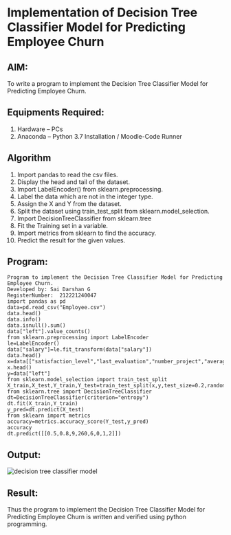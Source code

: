# Implementation of Decision Tree Classifier Model for Predicting Employee Churn
## AIM:
To write a program to implement the Decision Tree Classifier Model for Predicting Employee Churn.
## Equipments Required:
1. Hardware – PCs
2. Anaconda – Python 3.7 Installation / Moodle-Code Runner
## Algorithm
1. Import pandas to read the csv files.
2. Display the head and tail of the dataset.
3. Import LabelEncoder() from sklearn.preprocessing.
4. Label the data which are not in the integer type. 
5. Assign the X and Y from the dataset.
6. Split the dataset using train_test_split from sklearn.model_selection.
7. Import DecisionTreeClassifier from sklearn.tree
8. Fit the Training set in a variable.
9. Import metrics from sklearn to find the accuracy.
10. Predict the result for the given values.
## Program:
```
Program to implement the Decision Tree Classifier Model for Predicting Employee Churn.
Developed by: Sai Darshan G
RegisterNumber:  212221240047
import pandas as pd
data=pd.read_csv("Employee.csv")
data.head()
data.info()
data.isnull().sum()
data["left"].value_counts()
from sklearn.preprocessing import LabelEncoder
le=LabelEncoder()
data["salary"]=le.fit_transform(data["salary"])
data.head()
x=data[["satisfaction_level","last_evaluation","number_project","average_montly_hours","time_spend_company","Work_accident","promotion_last_5years","salary"]]
x.head()
y=data["left"]
from sklearn.model_selection import train_test_split
X_train,X_test,Y_train,Y_test=train_test_split(x,y,test_size=0.2,random_state=100)
from sklearn.tree import DecisionTreeClassifier
dt=DecisionTreeClassifier(criterion="entropy")
dt.fit(X_train,Y_train)
y_pred=dt.predict(X_test)
from sklearn import metrics
accuracy=metrics.accuracy_score(Y_test,y_pred)
accuracy
dt.predict([[0.5,0.8,9,260,6,0,1,2]])
```
## Output:
![decision tree classifier model](sam.png)
## Result:
Thus the program to implement the  Decision Tree Classifier Model for Predicting Employee Churn is written and verified using python programming.
